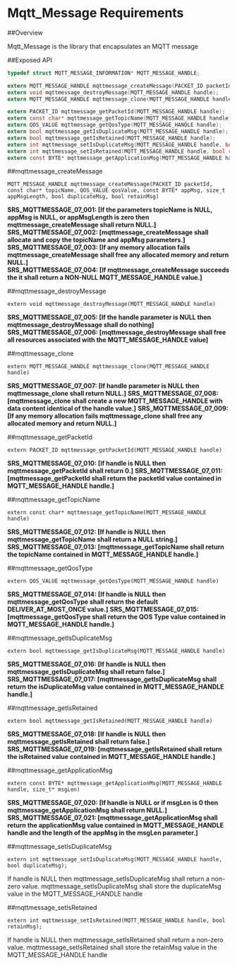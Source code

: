 # Mqtt_Message Requirements

##Overview

Mqtt_Message is the library that encapsulates an MQTT message

##Exposed API

```C
typedef struct MQTT_MESSAGE_INFORMATION* MQTT_MESSAGE_HANDLE;

extern MQTT_MESSAGE_HANDLE mqttmessage_createMessage(PACKET_ID packetId, const char* topicName, QOS_VALUE qosValue, const BYTE* appMsg, size_t appMsgLength, bool duplicateMsg, bool retainMsg);
extern void mqttmessage_destroyMessage(MQTT_MESSAGE_HANDLE handle);
extern MQTT_MESSAGE_HANDLE mqttmessage_clone(MQTT_MESSAGE_HANDLE handle);

extern PACKET_ID mqttmessage_getPacketId(MQTT_MESSAGE_HANDLE handle);
extern const char* mqttmessage_getTopicName(MQTT_MESSAGE_HANDLE handle);
extern QOS_VALUE mqttmessage_getQosType(MQTT_MESSAGE_HANDLE handle);
extern bool mqttmessage_getIsDuplicateMsg(MQTT_MESSAGE_HANDLE handle);
extern bool mqttmessage_getIsRetained(MQTT_MESSAGE_HANDLE handle);
extern int mqttmessage_setIsDuplicateMsg(MQTT_MESSAGE_HANDLE handle, bool duplicateMsg);
extern int mqttmessage_setIsRetained(MQTT_MESSAGE_HANDLE handle, bool retainMsg);
extern const BYTE* mqttmessage_getApplicationMsg(MQTT_MESSAGE_HANDLE handle, size_t* msgLen);
```

##mqttmessage_createMessage
```
MQTT_MESSAGE_HANDLE mqttmessage_createMessage(PACKET_ID packetId, const char* topicName, QOS_VALUE qosValue, const BYTE* appMsg, size_t appMsgLength, bool duplicateMsg, bool retainMsg)
```
**SRS_MQTTMESSAGE_07_001: [**If the parameters topicName is NULL, appMsg is NULL, or appMsgLength is zero then mqttmessage_createMessage shall return NULL.**]**
**SRS_MQTTMESSAGE_07_002: [**mqttmessage_createMessage shall allocate and copy the topicName and appMsg parameters.**]**
**SRS_MQTTMESSAGE_07_003: [**If any memory allocation fails mqttmessage_createMessage shall free any allocated memory and return NULL.**]**  
**SRS_MQTTMESSAGE_07_004: [**If mqttmessage_createMessage succeeds the it shall return a NON-NULL MQTT_MESSAGE_HANDLE value.**]**
  
##mqttmessage_destroyMessage
```
extern void mqttmessage_destroyMessage(MQTT_MESSAGE_HANDLE handle)
```
**SRS_MQTTMESSAGE_07_005: [**If the handle parameter is NULL then mqttmessage_destroyMessage shall do nothing**]**
**SRS_MQTTMESSAGE_07_006: [**mqttmessage_destroyMessage shall free all resources associated with the MQTT_MESSAGE_HANDLE value**]**

##mqttmessage_clone
```
extern MQTT_MESSAGE_HANDLE mqttmessage_clone(MQTT_MESSAGE_HANDLE handle)
```
**SRS_MQTTMESSAGE_07_007: [**If handle parameter is NULL then mqttmessage_clone shall return NULL.**]**
**SRS_MQTTMESSAGE_07_008: [**mqttmessage_clone shall create a new MQTT_MESSAGE_HANDLE with data content identical of the handle value.**]**
**SRS_MQTTMESSAGE_07_009: [**If any memory allocation fails mqttmessage_clone shall free any allocated memory and return NULL.**]**

##mqttmessage_getPacketId
```
extern PACKET_ID mqttmessage_getPacketId(MQTT_MESSAGE_HANDLE handle)
```
**SRS_MQTTMESSAGE_07_010: [**If handle is NULL then mqttmessage_getPacketId shall return 0.**]**
**SRS_MQTTMESSAGE_07_011: [**mqttmessage_getPacketId shall return the packetId value contained in MQTT_MESSAGE_HANDLE handle.**]**

##mqttmessage_getTopicName
```
extern const char* mqttmessage_getTopicName(MQTT_MESSAGE_HANDLE handle)
```
**SRS_MQTTMESSAGE_07_012: [**If handle is NULL then mqttmessage_getTopicName shall return a NULL string.**]**
**SRS_MQTTMESSAGE_07_013: [**mqttmessage_getTopicName shall return the topicName contained in MQTT_MESSAGE_HANDLE handle.**]**

##mqttmessage_getQosType
```
extern QOS_VALUE mqttmessage_getQosType(MQTT_MESSAGE_HANDLE handle)
```
**SRS_MQTTMESSAGE_07_014: [**If handle is NULL then mqttmessage_getQosType shall return the default DELIVER_AT_MOST_ONCE value.**]**
**SRS_MQTTMESSAGE_07_015: [**mqttmessage_getQosType shall return the QOS Type value contained in MQTT_MESSAGE_HANDLE handle.**]**

##mqttmessage_getIsDuplicateMsg
```
extern bool mqttmessage_getIsDuplicateMsg(MQTT_MESSAGE_HANDLE handle)
```
**SRS_MQTTMESSAGE_07_016: [**If handle is NULL then mqttmessage_getIsDuplicateMsg shall return false.**]**
**SRS_MQTTMESSAGE_07_017: [**mqttmessage_getIsDuplicateMsg shall return the isDuplicateMsg value contained in MQTT_MESSAGE_HANDLE handle.**]** 

##mqttmessage_getIsRetained
```
extern bool mqttmessage_getIsRetained(MQTT_MESSAGE_HANDLE handle)
```
**SRS_MQTTMESSAGE_07_018: [**If handle is NULL then mqttmessage_getIsRetained shall return false.**]**
**SRS_MQTTMESSAGE_07_019: [**mqttmessage_getIsRetained shall return the isRetained value contained in MQTT_MESSAGE_HANDLE handle.**]**

##mqttmessage_getApplicationMsg
```
extern const BYTE* mqttmessage_getApplicationMsg(MQTT_MESSAGE_HANDLE handle, size_t* msgLen)
```
**SRS_MQTTMESSAGE_07_020: [**If handle is NULL or if msgLen is 0 then mqttmessage_getApplicationMsg shall return NULL.**]**
**SRS_MQTTMESSAGE_07_021: [**mqttmessage_getApplicationMsg shall return the applicationMsg value contained in MQTT_MESSAGE_HANDLE handle and the length of the appMsg in the msgLen parameter.**]** 

##mqttmessage_setIsDuplicateMsg
```
extern int mqttmessage_setIsDuplicateMsg(MQTT_MESSAGE_HANDLE handle, bool duplicateMsg);
```
If handle is NULL then mqttmessage_setIsDuplicateMsg shall return a non-zero value.
mqttmessage_setIsDuplicateMsg shall store the duplicateMsg value in the MQTT_MESSAGE_HANDLE handle

##mqttmessage_setIsRetained
```
extern int mqttmessage_setIsRetained(MQTT_MESSAGE_HANDLE handle, bool retainMsg);
```
If handle is NULL then mqttmessage_setIsRetained shall return a non-zero value.
mqttmessage_setIsRetained shall store the retainMsg value in the MQTT_MESSAGE_HANDLE handle
